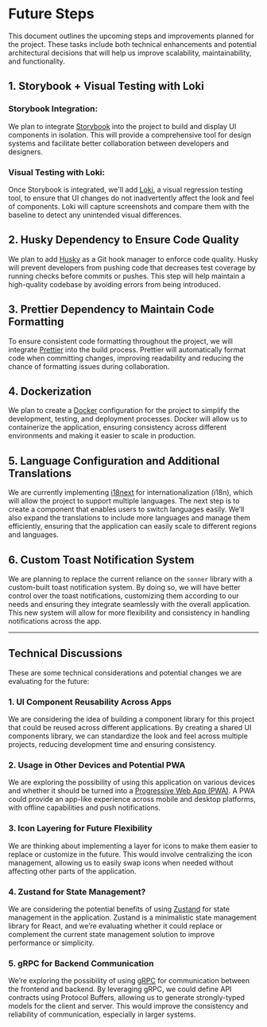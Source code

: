 # Future Steps

This document outlines the upcoming steps and improvements planned for the project. These tasks include both technical enhancements and potential architectural decisions that will help us improve scalability, maintainability, and functionality.

## 1. Storybook + Visual Testing with Loki

### Storybook Integration:

We plan to integrate [Storybook](https://storybook.js.org/) into the project to build and display UI components in isolation. This will provide a comprehensive tool for design systems and facilitate better collaboration between developers and designers.

### Visual Testing with Loki:

Once Storybook is integrated, we'll add [Loki](https://github.com/oblador/loki), a visual regression testing tool, to ensure that UI changes do not inadvertently affect the look and feel of components. Loki will capture screenshots and compare them with the baseline to detect any unintended visual differences.

## 2. Husky Dependency to Ensure Code Quality

We plan to add [Husky](https://typicode.github.io/husky/) as a Git hook manager to enforce code quality. Husky will prevent developers from pushing code that decreases test coverage by running checks before commits or pushes. This step will help maintain a high-quality codebase by avoiding errors from being introduced.

## 3. Prettier Dependency to Maintain Code Formatting

To ensure consistent code formatting throughout the project, we will integrate [Prettier](https://prettier.io/) into the build process. Prettier will automatically format code when committing changes, improving readability and reducing the chance of formatting issues during collaboration.

## 4. Dockerization

We plan to create a [Docker](https://www.docker.com/) configuration for the project to simplify the development, testing, and deployment processes. Docker will allow us to containerize the application, ensuring consistency across different environments and making it easier to scale in production.

## 5. Language Configuration and Additional Translations

We are currently implementing [i18next](https://www.i18next.com/) for internationalization (i18n), which will allow the project to support multiple languages. The next step is to create a component that enables users to switch languages easily. We’ll also expand the translations to include more languages and manage them efficiently, ensuring that the application can easily scale to different regions and languages.

## 6. Custom Toast Notification System

We are planning to replace the current reliance on the `sonner` library with a custom-built toast notification system. By doing so, we will have better control over the toast notifications, customizing them according to our needs and ensuring they integrate seamlessly with the overall application. This new system will allow for more flexibility and consistency in handling notifications across the app.

---

## Technical Discussions

These are some technical considerations and potential changes we are evaluating for the future:

### 1. UI Component Reusability Across Apps

We are considering the idea of building a component library for this project that could be reused across different applications. By creating a shared UI components library, we can standardize the look and feel across multiple projects, reducing development time and ensuring consistency.

### 2. Usage in Other Devices and Potential PWA

We are exploring the possibility of using this application on various devices and whether it should be turned into a [Progressive Web App (PWA)](https://developer.mozilla.org/en-US/docs/Web/Progressive_web_apps). A PWA could provide an app-like experience across mobile and desktop platforms, with offline capabilities and push notifications.

### 3. Icon Layering for Future Flexibility

We are thinking about implementing a layer for icons to make them easier to replace or customize in the future. This would involve centralizing the icon management, allowing us to easily swap icons when needed without affecting other parts of the application.

### 4. Zustand for State Management?

We are considering the potential benefits of using [Zustand](https://github.com/pmndrs/zustand) for state management in the application. Zustand is a minimalistic state management library for React, and we’re evaluating whether it could replace or complement the current state management solution to improve performance or simplicity.

### 5. gRPC for Backend Communication

We’re exploring the possibility of using [gRPC](https://grpc.io/) for communication between the frontend and backend. By leveraging gRPC, we could define API contracts using Protocol Buffers, allowing us to generate strongly-typed models for the client and server. This would improve the consistency and reliability of communication, especially in larger systems.
